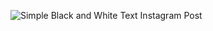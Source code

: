 ![Simple Black and White Text Instagram Post](https://github.com/user-attachments/assets/0609b028-5ec1-43f0-b535-dd2d20c12320)
